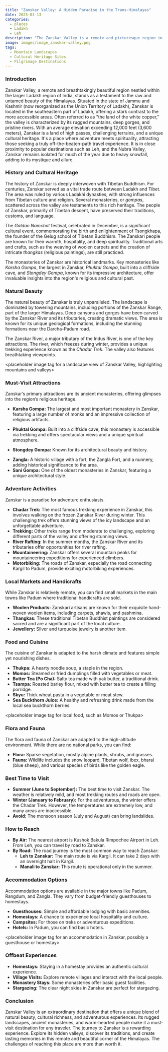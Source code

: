 ```yaml
---
title: "Zanskar Valley: A Hidden Paradise in the Trans-Himalayas"
date: 2025-03-13
categories:
  - places
  - Ladakh
  - Leh
description: "The Zanskar Valley is a remote and picturesque region in the Trans-Himalayas of Ladakh, India. Known for its stunning landscapes, crystal-clear rivers, and dramatic gorges, it offers a mix of adventure and cultural experiences. The valley is home to ancient Buddhist monasteries and vibrant local culture, surrounded by towering peaks like Kang Yatse and Zanskar Ri."
image: images/image_zanskar-valley.png
tags: 
  - Mountain Landscapes
  - Cultural Heritage Sites
  - Pilgrimage Destinations
---
```



### **Introduction**

Zanskar Valley, a remote and breathtakingly beautiful region nestled within the larger Ladakh region of India, stands as a testament to the raw and untamed beauty of the Himalayas. Situated in the state of Jammu and Kashmir (now reorganized as the Union Territory of Ladakh), Zanskar is located in the southeastern part of Ladakh, offering a stark contrast to the more accessible areas. Often referred to as "the land of the white copper," the valley is characterized by its rugged mountains, deep gorges, and pristine rivers. With an average elevation exceeding 12,000 feet (3,600 meters), Zanskar is a land of high passes, challenging terrains, and a unique cultural heritage. It's a place where adventure meets spirituality, attracting those seeking a truly off-the-beaten-path travel experience. It is in close proximity to popular destinations such as Leh, and the Nubra Valley, Zanskar remains isolated for much of the year due to heavy snowfall, adding to its mystique and allure.

### **History and Cultural Heritage**

The history of Zanskar is deeply interwoven with Tibetan Buddhism. For centuries, Zanskar served as a vital trade route between Ladakh and Tibet. The area was ruled by various Ladakhi dynasties, with strong influences from Tibetan culture and religion. Several monasteries, or *gompas*, scattered across the valley are testaments to this rich heritage. The people of Zanskar, primarily of Tibetan descent, have preserved their traditions, customs, and language.

The *Galdan Namchot* festival, celebrated in December, is a significant cultural event, commemorating the birth and enlightenment of Tsongkhapa, the founder of the Gelug school of Tibetan Buddhism. The Zanskari people are known for their warmth, hospitality, and deep spirituality. Traditional arts and crafts, such as the weaving of woolen carpets and the creation of intricate *thangkas* (religious paintings), are still practiced.

The monasteries of Zanskar are historical landmarks. Key monasteries like *Karsha Gompa*, the largest in Zanskar, *Phuktal Gompa*, built into a cliffside cave, and *Stongdey Gompa*, known for its impressive architecture, offer invaluable insights into the region's religious and cultural past.

<placeholder image tag for a historical landmark like Karsha Gompa>

### **Natural Beauty**

The natural beauty of Zanskar is truly unparalleled. The landscape is dominated by towering mountains, including portions of the Zanskar Range, part of the larger Himalayas. Deep canyons and gorges have been carved by the Zanskar River and its tributaries, creating dramatic views. The area is known for its unique geological formations, including the stunning formations near the Darcha-Padum road.

The Zanskar River, a major tributary of the Indus River, is one of the key attractions. The river, which freezes during winter, provides a unique trekking experience known as the *Chadar Trek*. The valley also features breathtaking viewpoints.

<placeholder image tag for a landscape view of Zanskar Valley, highlighting mountains and valleys>

### **Must-Visit Attractions**

Zanskar’s primary attractions are its ancient monasteries, offering glimpses into the region’s religious heritage.

*   **Karsha Gompa:** The largest and most important monastery in Zanskar, featuring a large number of monks and an impressive collection of religious artifacts.

<placeholder image tag for Karsha Gompa>

*   **Phuktal Gompa:** Built into a cliffside cave, this monastery is accessible via trekking and offers spectacular views and a unique spiritual atmosphere.

<placeholder image tag for Phuktal Gompa>

*   **Stongdey Gompa:** Known for its architectural beauty and history.

<placeholder image tag for Stongdey Gompa>

*   **Zangla:** A historic village with a fort, the Zangla Fort, and a nunnery, adding historical significance to the area.
*   **Sani Gompa:** One of the oldest monasteries in Zanskar, featuring a unique architectural style.
<placeholder image tag for Sani Gompa>

### **Adventure Activities**

Zanskar is a paradise for adventure enthusiasts.

*   **Chadar Trek:** The most famous trekking experience in Zanskar, this involves walking on the frozen Zanskar River during winter. This challenging trek offers stunning views of the icy landscape and an unforgettable adventure.
    <placeholder image tag for the Chadar Trek>
*   **Trekking:** Other treks range from moderate to challenging, exploring different parts of the valley and offering stunning views.
*   **River Rafting:** In the summer months, the Zanskar River and its tributaries offer opportunities for river rafting.
*   **Mountaineering:** Zanskar offers several mountain peaks for mountaineering expeditions for experienced climbers.
*   **Motorbiking:** The roads of Zanskar, especially the road connecting Kargil to Padum, provide exciting motorbiking experiences.

### **Local Markets and Handicrafts**

While Zanskar is relatively remote, you can find small markets in the main towns like Padum where traditional handicrafts are sold.

*   **Woolen Products:** Zanskari artisans are known for their exquisite hand-woven woolen items, including carpets, shawls, and pashmina.
*   **Thangkas:** These traditional Tibetan Buddhist paintings are considered sacred and are a significant part of the local culture.
*   **Jewellery:** Silver and turquoise jewelry is another item.

### **Food and Cuisine**

The cuisine of Zanskar is adapted to the harsh climate and features simple yet nourishing dishes.

*   **Thukpa:** A hearty noodle soup, a staple in the region.
*   **Momos:** Steamed or fried dumplings filled with vegetables or meat.
*   **Butter Tea (Po Cha):** Salty tea made with yak butter, a traditional drink.
*   **Tsampa:** Roasted barley flour, mixed with butter tea to create a filling porridge.
*   **Skyu:** Thick wheat pasta in a vegetable or meat stew.
*   **Sea Buckthorn Juice:** A healthy and refreshing drink made from the local sea buckthorn berries.

<placeholder image tag for local food, such as Momos or Thukpa>

### **Flora and Fauna**

The flora and fauna of Zanskar are adapted to the high-altitude environment. While there are no national parks, you can find:

*   **Flora:** Sparse vegetation, mostly alpine plants, shrubs, and grasses.
*   **Fauna:** Wildlife includes the snow leopard, Tibetan wolf, ibex, bharal (blue sheep), and various species of birds like the golden eagle.

### **Best Time to Visit**

*   **Summer (June to September):** The best time to visit Zanskar. The weather is relatively mild, and most trekking routes and roads are open.
*   **Winter (January to February):** For the adventurous, the winter offers the Chadar Trek. However, the temperatures are extremely low, and many areas are inaccessible.
*   **Avoid:** The monsoon season (July and August) can bring landslides.

### **How to Reach**

*   **By Air:** The nearest airport is Kushok Bakula Rimpochee Airport in Leh. From Leh, you can travel by road to Zanskar.
*   **By Road:** The road journey is the most common way to reach Zanskar:
    *   **Leh to Zanskar:** The main route is via Kargil. It can take 2 days with an overnight halt in Kargil.
    *   **Manali to Zanskar:** This route is operational only in the summer.

<placeholder image tag for a road leading into Zanskar>

### **Accommodation Options**

Accommodation options are available in the major towns like Padum, Rangdum, and Zangla. They vary from budget-friendly guesthouses to homestays.

*   **Guesthouses:** Simple and affordable lodging with basic amenities.
*   **Homestays:** A chance to experience local hospitality and culture.
*   **Campsites:** For those on treks or adventurous expeditions.
*   **Hotels:** In Padum, you can find basic hotels.

<placeholder image tag for an accommodation in Zanskar, possibly a guesthouse or homestay>

### **Offbeat Experiences**

*   **Homestays:** Staying in a homestay provides an authentic cultural experience.
*   **Village Visits:** Explore remote villages and interact with the local people.
*   **Monastery Stays:** Some monasteries offer basic guest facilities.
*   **Stargazing:** The clear night skies in Zanskar are perfect for stargazing.

### **Conclusion**

Zanskar Valley is an extraordinary destination that offers a unique blend of natural beauty, cultural richness, and adventurous experiences. Its rugged landscapes, ancient monasteries, and warm-hearted people make it a must-visit destination for any traveler. The journey to Zanskar is a rewarding experience. Explore its hidden valleys, discover its traditions, and create lasting memories in this remote and beautiful corner of the Himalayas. The challenges of reaching this place are more than worth it.


